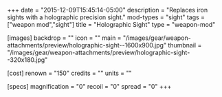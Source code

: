 +++
date = "2015-12-09T15:45:14-05:00"
description = "Replaces iron sights with a holographic precision sight."
mod-types = "sight"
tags = ["weapon mod","sight"]
title = "Holographic Sight"
type = "weapon-mod"

[images]
  backdrop = ""
  icon = ""
  main = "/images/gear/weapon-attachments/preview/holographic-sight--1600x900.jpg"
  thumbnail = "/images/gear/weapon-attachments/preview/holographic-sight--320x180.jpg"

[cost]
  renown = "150"
  credits = ""
  units = ""

[specs]
  magnification = "0"
  recoil = "0"
  spread = "0"
+++
